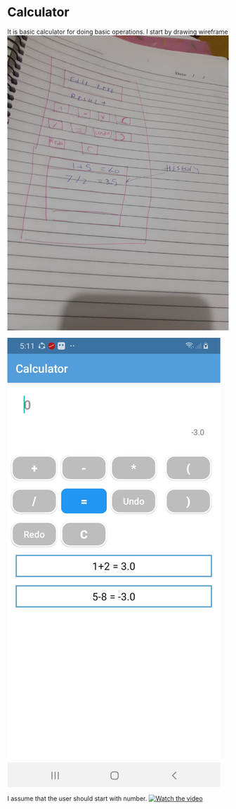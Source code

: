 # Calculator
It is basic calculator for doing basic operations. I start by drawing wireframe
![alt Design](https://github.com/Amlsakr/Calculator/blob/master/calculator.jpg?raw=true)

![alt Design](https://github.com/Amlsakr/Calculator/blob/master/calculator_screen.jpg?raw=true)

I assume that the user should start with number.
[![Watch the video](https://i.imgur.com/vKb2F1B.png)](https://youtu.be/svQ10kGtyjc)
